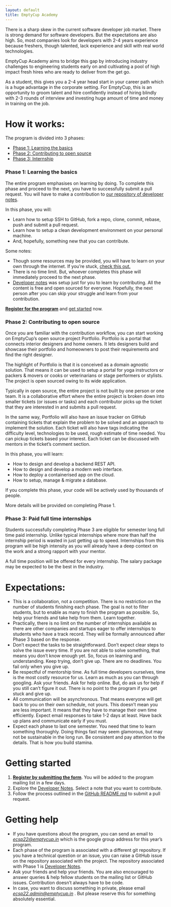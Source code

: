 ```yaml
---
layout: default
title: EmptyCup Academy
---
```


There is a sharp skew in the current software developer job market. There is strong demand for software developers. But the expectations are also high. So, most companies look for developers with 2-4 years experience because freshers, though talented, lack experience and skill with real world technologies.

EmptyCup Academy aims to bridge this gap by introducing industry challenges to engineering students early on and cultivating a pool of high impact fresh hires who are ready to deliver from the get go.

As a student, this gives you a 2-4 year head start in your career path which is a huge advantage in the corporate setting. For EmptyCup, this is an opportunity to groom talent and hire confidently instead of hiring blindly with 2-3 rounds of interview and investing huge amount of time and money in training on the job.


# How it works:

The program is divided into 3 phases:

- [Phase 1: Learning the basics](#phase-1-learning-the-basics)
- [Phase 2: Contributing to open source](#phase-2-contributing-to-open-source)
- [Phase 3: Internship](#phase-3-paid-full-time-internships)

### Phase 1: Learning the basics

The entire program emphasises on learning by doing. To complete this phase and proceed to the next, you have to successfully submit a pull request. You will have to make a contribution  to [our repository of developer notes](https://emptycuphq.github.io/notes/). 

In this phase, you will:

- Learn how to setup SSH to GitHub, fork a repo, clone, commit, rebase, push and submit a pull request.
- Learn how to setup a clean development environment on your personal machine.
- And, hopefully, something new that you can contribute.

Some notes:

- Though some resources may be provided, you will have to learn on your own through the internet. If you’re stuck, [check this out.](https://emptycuphq.github.io/notes/stuck/)
- There is no time limit. But, whoever completes this phase will immediately proceed to the next phase.
- [Developer notes](https://emptycuphq.github.io/notes/) was setup just for you to learn by contributing. All the content is free and open sourced for everyone. Hopefully, the next person after you can skip your struggle and learn from your contribution.

[**Register for the program**](https://forms.gle/iAboALg4MWhXUoqE7) and [get started](https://github.com/emptycuphq/notes) now.

### Phase 2: Contributing to open source

Once you are familiar with the contribution workflow, you can start working on EmptyCup’s open source project Portfolio. Portfolio is a portal that connects interior designers and home owners. It lets designers build and showcase their portfolio and homeowners to post their requirements and find the right designer.

The highlight of Portfolio is that it is conceived as a domain agnostic solution. That means it can be used to setup a portal for yoga instructors or packers & movers or cooks or veterinarians or stage performers or stylists. The project is open sourced owing to its wide application.

Typically in open source, the entire project is not built by one person or one team. It is a collaborative effort where the entire project is broken down into smaller tickets (or issues or tasks) and each contributor picks up the ticket that they are interested in and submits a pull request. 

In the same way, Portfolio will also have an issue tracker on GitHub containing tickets that explain the problem to be solved and an approach to implement the solution. Each ticket will also have tags indicating the difficulty level, technologies to be used, rough estimate of time needed. You can pickup tickets based your interest. Each ticket can be discussed with mentors in the ticket’s comment section.

In this phase, you will learn:

- How to design and develop a backend REST API.
- How to design and develop a modern web interface.
- How to deploy a containerised app on the cloud.
- How to setup, manage & migrate a database.

If you complete this phase, your code will be actively used by thousands of people.

More details will be provided on completing Phase 1.

### Phase 3: Paid full time internships

Students successfully completing Phase 3 are eligible for semester long full time paid internship. Unlike typical internships where more than half the internship period is wasted in just getting up to speed. Internships from this program will be high intensity as you will already have a deep context on the work and a strong rapport with your mentor. 

A full time position will be offered for every internship. The salary package may be expected to be the best in the industry.

# Expectations:

- This is a collaboration, not a competition. There is no restriction on the number of students finishing each phase. The goal is not to filter students, but to enable as many to finish the program as possible. So, help your friends and take help from them. Learn together.
- Practically, there is no limit on the number of internships available as there are other companies and startups eager to offer internships to students who have a track record. They will be formally announced after Phase 3 based on the response.
- Don’t expect the tasks to be straightforward. Don’t expect clear steps to solve the issue every time. If you are not able to solve something, that means you don’t know enough yet. So, focus on learning and understanding. Keep trying, don’t give up. There are no deadlines. You fail only when you give up.
- Be respectful of mentorship time. As full time developers ourselves, time is the most costly resource for us. Learn as much as you can through googling. Ask your friends. Ask for help online. But, do ask us for help if you still can’t figure it out. There is no point to the program if you get stuck and give up.
- All communication will be asynchronous. That means everyone will get back to you on their own schedule, not yours. This doesn’t mean you are less important. It means that they have to manage their own time efficiently. Expect email responses to take 1-2 days at least. Have back up plans and communicate early if you must.
- Expect each phase to last one semester. You need that time to learn something thoroughly. Doing things fast may seem glamorous, but may not be sustainable in the long run. Be consistent and pay attention to the details. That is how you build stamina.


# Getting started

1. **[Register by submitting the form](https://forms.gle/Wvd6ST5XAoJXXJAG8)**. You will be added to the program mailing list in a few days.
2. Explore the [Developer Notes](https://emptycuphq.github.io/notes/). Select a note that you want to contribute.
3. Follow the process outlined in the [GitHub README.md](https://github.com/emptycuphq/notes) to submit a pull request.

# Getting help

- If you have questions about the program, you can send an email to *ecsp22@emptycup.in* which is the google group address for this year’s program.
- Each phase of the program is associated with a different git repository. If you have a technical question or an issue, you can raise a GitHub issue on the repository associated with the project. The repository associated with Phase 1 is [Developer Notes](https://github.com/emptycuphq/notes).
- Ask your friends and help your friends. You are also encouraged to answer queries & help fellow students on the mailing list or GitHub issues. Contribution doesn’t always have to be code.
- In case, you want to discuss something in private, please email *ecsp22.admin@emptycup.in* . But please reserve this for something absolutely essential.

